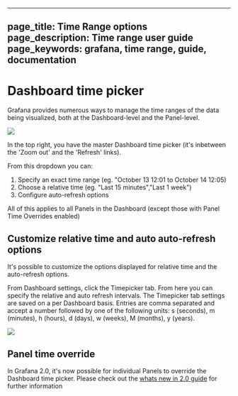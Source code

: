 ----
page_title: Time Range options
page_description: Time range user guide
page_keywords: grafana, time range, guide, documentation
---

# Dashboard time picker

Grafana provides numerous ways to manage the time ranges of the data being visualized, both at the Dashboard-level and the Panel-level.

![](/img/v1/time_range_controls.png)

In the top right, you have the master Dashboard time picker (it's inbetween the 'Zoom out' and the 'Refresh' links).

From this dropdown you can:

1. Specify an exact time range (eg. "October 13 12:01 to October 14 12:05)
2. Choose a relative time (eg. "Last 15 minutes","Last 1 week")
3. Configure auto-refresh options

All of this applies to all Panels in the Dashboard (except those with Panel Time Overrides enabled)

## Customize relative time and auto auto-refresh options

It's possible to customize the options displayed for relative time and the auto-refresh options.

From Dashboard settings, click the Timepicker tab. From here you can specify the relative and auto refresh intervals. The Timepicker tab settings are saved on a per Dashboard basis.  Entries are comma separated and accept a number followed by one of the following units: s (seconds), m (minutes), h (hours), d (days), w (weeks), M (months), y (years).

![](/img/v1/timepicker_editor.png)

## Panel time override

In Grafana 2.0, it's now possible for individual Panels to override the Dashboard time picker. Please check out the [whats new in 2.0 guide](../../guides/whats-new-in-v2/) for further information
